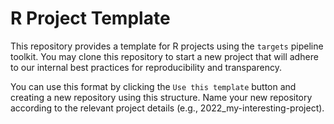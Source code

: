 
# R Project Template

<!-- badges: start -->
<!-- badges: end -->

This repository provides a template for R projects using the `targets` pipeline toolkit. You may clone this repository to start a new project that will adhere to our internal best practices for reproducibility and transparency.

You can use this format by clicking the `Use this template` button and creating a new repository using this structure. Name your new repository according to the relevant project details (e.g., 2022_my-interesting-project).
